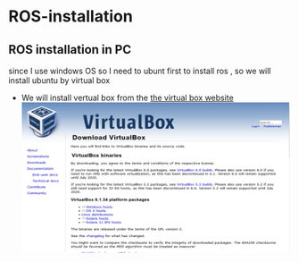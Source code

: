 # ROS-installation
## ROS installation in PC
since I use windows OS so I need to ubunt first to install ros , so we will install ubuntu by virtual box
* We will install vertual box from the [the virtual box website](https://www.virtualbox.org/)
![alt text](https://github.com/Maashn5/ROS-installation/blob/main/Picture1.png)
